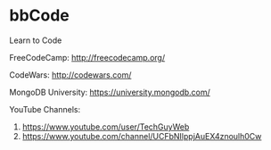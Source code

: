 # bbCode
Learn to Code


FreeCodeCamp:
http://freecodecamp.org/

CodeWars:
http://codewars.com/

MongoDB University:
https://university.mongodb.com/

YouTube Channels: 

1. https://www.youtube.com/user/TechGuyWeb
2. https://www.youtube.com/channel/UCFbNIlppjAuEX4znoulh0Cw
